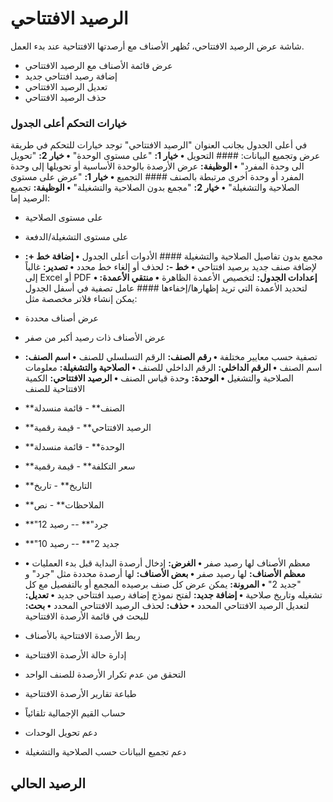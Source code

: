 # الرصيد الافتتاحي
شاشة عرض الرصيد الافتتاحي، تُظهر الأصناف مع أرصدتها الافتتاحية عند بدء
العمل.
- عرض قائمة الأصناف مع الرصيد الافتتاحي
- إضافة رصيد افتتاحي جديد
- تعديل الرصيد الافتتاحي
- حذف الرصيد الافتتاحي
### خيارات التحكم أعلى الجدول
في أعلى الجدول بجانب العنوان \"الرصيد الافتتاحي\" توجد خيارات للتحكم في
طريقة عرض وتجميع البيانات:
\#### التحويل
**• خيار 1:** \"على مستوى الوحدة\"
**• خيار 2:** \"تحويل الى وحدة المفرد\"
**• الوظيفة:** عرض الأرصدة بالوحدة الأساسية  أو
تحويلها إلى وحدة المفرد أو وحدة أخرى مرتبطة بالصنف
\#### التجميع
**• خيار 1:** \"عرض على مستوى الصلاحية والتشغيلة\"
**• خيار 2:** \"مجمع بدون الصلاحية والتشغيلة\"
**• الوظيفة:** تجميع الرصيد إما:
- على مستوى الصلاحية 
- على مستوى التشغيلة/الدفعة 
- مجمع بدون تفاصيل الصلاحية والتشغيلة
\#### الأدوات أعلى الجدول
**• إضافة خط +:** لإضافة صنف جديد برصيد افتتاحي
**• خط -:** لحذف أو إلغاء خط محدد
**• تصدير:** غالباً إلى Excel أو PDF
**• إعدادات الجدول:** لتخصيص الأعمدة الظاهرة
**• منتقي الأعمدة:** لتحديد الأعمدة التي تريد إظهارها/إخفاءها
\#### عامل تصفية 
في أسفل الجدول يمكن إنشاء فلاتر مخصصة مثل:
- عرض أصناف محددة
- عرض الأصناف ذات رصيد أكبر من صفر
- تصفية حسب معايير مختلفة
**• رقم الصنف:** الرقم التسلسلي للصنف
**• اسم الصنف:** اسم الصنف
**• الرقم الداخلي:** الرقم الداخلي للصنف
**• الصلاحية والتشغيلة:** معلومات الصلاحية والتشغيل
**• الوحدة:** وحدة قياس الصنف
**• الرصيد الافتتاحي:** الكمية الافتتاحية للصنف
- \*\*الصنف\*\*  - قائمة منسدلة
- \*\*الرصيد الافتتاحي\*\*  - قيمة رقمية
- \*\*الوحدة\*\*  - قائمة منسدلة
- \*\*سعر التكلفة\*\*  - قيمة رقمية
- \*\*التاريخ\*\*  - تاريخ
- \*\*الملاحظات\*\*  - نص
- \*\*\"جرد\"\*\* -- رصيد 12
- \*\*\"جديد 2\"\*\* -- رصيد 10
- معظم الأصناف لها رصيد صفر
**• الغرض:** إدخال أرصدة البداية قبل بدء العمليات
**• معظم الأصناف:** لها رصيد صفر
**• بعض الأصناف:** لها أرصدة محددة مثل \"جرد\" و \"جديد 2\"
**• المرونة:** يمكن عرض كل صنف برصيده المجمع أو بالتفصيل مع كل تشغيله
وتاريخ صلاحية
**• إضافة جديد:** لفتح نموذج إضافة رصيد افتتاحي جديد
**• تعديل:** لتعديل الرصيد الافتتاحي المحدد
**• حذف:** لحذف الرصيد الافتتاحي المحدد
**• بحث:** للبحث في قائمة الأرصدة الافتتاحية

- ربط الأرصدة الافتتاحية بالأصناف
- إدارة حالة الأرصدة الافتتاحية
- التحقق من عدم تكرار الأرصدة للصنف الواحد
- طباعة تقارير الأرصدة الافتتاحية
- حساب القيم الإجمالية تلقائياً
- دعم تحويل الوحدات
- دعم تجميع البيانات حسب الصلاحية والتشغيلة
## الرصيد الحالي 
